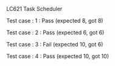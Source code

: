 
LC621 Task Scheduler


Test case : 1 : Pass
 (expected 8, got 8)

Test case : 2 : Pass
 (expected 6, got 6)

Test case : 3 : Fail
 (expected 10, got 6)

Test case : 4 : Pass
 (expected 10, got 10)
